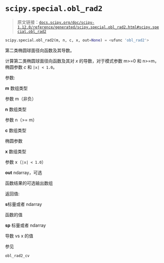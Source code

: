 # `scipy.special.obl_rad2`

> 原文链接：[`docs.scipy.org/doc/scipy-1.12.0/reference/generated/scipy.special.obl_rad2.html#scipy.special.obl_rad2`](https://docs.scipy.org/doc/scipy-1.12.0/reference/generated/scipy.special.obl_rad2.html#scipy.special.obl_rad2)

```py
scipy.special.obl_rad2(m, n, c, x, out=None) = <ufunc 'obl_rad2'>
```

第二类椭圆球面径向函数及其导数。

计算第二类椭圆球面径向函数及其对 *x* 的导数，对于模式参数 m>=0 和 n>=m，椭圆参数 *c* 和 `|x| < 1.0`。

参数:

**m** 数组类型

参数 m（非负）

**n** 数组类型

参数 n（>= m）

**c** 数组类型

椭圆参数

**x** 数组类型

参数 x（`|x| < 1.0`）

**out** ndarray，可选

函数结果的可选输出数组

返回值:

**s**标量或者 ndarray

函数的值

**sp** 标量或者 ndarray

导数 vs x 的值

参见

`obl_rad2_cv`

